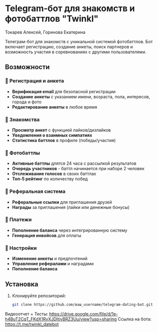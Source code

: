 # Telegram-бот для знакомств и фотобаттлов "Twinkl"
Токарев Алексей, Горинова Екатерина

Телеграм-бот для знакомств с уникальной системой фотобаттлов. Бот включает регистрацию, создание анкеты, поиск партнеров и возможность участия в соревнованиях с другими пользователями.

## Возможности

### 🔹 Регистрация и анкета
- **Верификация email** для безопасной регистрации
- **Создание анкеты** с указанием имени, возраста, пола, интересов, города и фото
- **Редактирование анкеты** в любое время

### 🔹 Знакомства
- **Просмотр анкет** с функцией лайков/дизлайков
- **Уведомления о взаимных симпатиях**
- **Статистика баттлов** в профиле (победы/участия)

### 🔹 Фотобаттлы
- **Активные баттлы** длятся 24 часа с рассылкой результатов
- **Очередь участников** - баттл начинается при наборе 2 человек
- **Отслеживание голосов** в своих баттлах
- **Топ-5 рейтинг** по количеству побед

### 🔹 Реферальная система
- **Реферальные ссылки** для приглашения друзей
- **Награды** за приглашения (лайки или денежные бонусы)

### 🔹 Платежи
- **Пополнение баланса** через интегрированную систему
- **Генерация инвойсов** для оплаты

### 🔹 Настройки
- **Изменение анкеты** и предпочтений
- **Управление рефералами** и наградами
- **Пополнение баланса**

## Установка

1. Клонируйте репозиторий:
   ```bash
   git clone https://github.com/ваш_username/telegram-dating-bot.git
   
Видеоотчет + Тесты: https://drive.google.com/file/d/1e-h4BuT2CqT_FKdX1RvXJDItjvBRZ3Uu/view?usp=sharing
Ссылка на бота: https://t.me/twinkl_datebot
